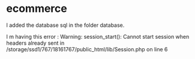 # ecommerce

I added the database sql in the folder database. 

I m having this error : Warning: session_start(): Cannot start session when headers already sent in /storage/ssd1/767/18161767/public_html/lib/Session.php on line 6
